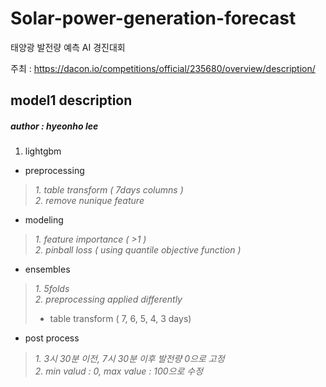 # Solar-power-generation-forecast
태양광 발전량 예측 AI 경진대회

주최 : https://dacon.io/competitions/official/235680/overview/description/




## **model1 description**
##### author : hyeonho lee

1. lightgbm 
- preprocessing
> *1. table transform ( 7days columns )*  
> *2. remove nunique feature*

- modeling
> *1. feature importance ( >1 )*  
> *2. pinball loss ( using quantile objective function )*

- ensembles
> *1. 5folds*  
> *2. preprocessing applied differently*  
>- table transform ( 7, 6, 5, 4, 3 days)

- post process
> *1. 3시 30분 이전, 7시 30분 이후 발전량 0으로 고정*  
> *2. min valud : 0, max value : 100으로 수정*
